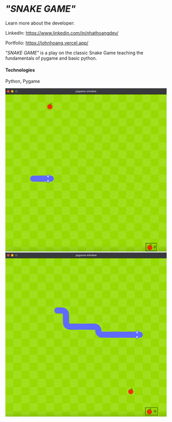 *"SNAKE GAME"*
===========
Learn more about the developer: 

LinkedIn: https://www.linkedin.com/in/nhathoangdev/

Portfolio: https://johnhoang.vercel.app/

*"SNAKE GAME"* is a play on the classic Snake Game teaching the fundamentals of pygame and basic python. 

#### Technologies
Python, Pygame

![Home](./public/ScreenShot/SnakeGameHomeScreen.png)
![11](./public/ScreenShot/SnakeGame11-1.png)